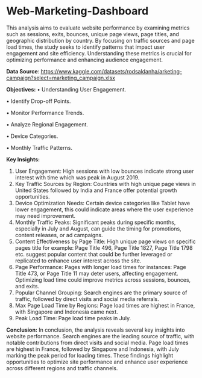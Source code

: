 # Web-Marketing-Dashboard
This analysis aims to evaluate website performance by examining metrics such as sessions, exits, bounces, unique page views, page titles, and geographic distribution by country. By focusing on traffic sources and page load times, the study seeks to identify patterns that impact user engagement and site efficiency. Understanding these metrics is crucial for optimizing performance and enhancing audience engagement.

**Data Source**: https://www.kaggle.com/datasets/rodsaldanha/arketing-campaign?select=marketing_campaign.xlsx

**Objectives:**
•	Understanding User Engagement.

•	Identify Drop-off Points.

•	Monitor Performance Trends.

•	Analyze Regional Engagement.

•	Device Categories.

•	Monthly Traffic Patterns.

**Key Insights:**
1.	User Engagement: High sessions with low bounces indicate strong user interest with time which was peak in August 2019.
2.	Key Traffic Sources by Region: Countries with high unique page views in United States followed by India and France offer potential growth opportunities.
3.	Device Optimization Needs: Certain device categories like Tablet have lower engagement, this could indicate areas where the user experience may need improvement.
4.	Monthly Traffic Peaks: Significant peaks during specific months, especially in July and August, can guide the timing for promotions, content releases, or ad campaigns.
5.	Content Effectiveness by Page Title: High unique page views on specific pages title for example: Page Title 496, Page Title 1827, Page Title 1798 etc. suggest popular content that could be further leveraged or replicated to enhance user interest across the site.
6.	Page Performance: Pages with longer load times for instances: Page Title 473, or Page Title 11 may deter users, affecting engagement. Optimizing load time could improve metrics across sessions, bounces, and exits.
7.	Popular Channel Grouping: Search engines are the primary source of traffic, followed by direct visits and social media referrals.
8.	Max Page Load Time by Regions: Page load times are highest in France, with Singapore and Indonesia came next.
9.	Peak Load Time: Page load time peaks in July.

**Conclusion:**
 In conclusion, the analysis reveals several key insights into website performance. Search engines are the leading source of traffic, with notable contributions from direct visits and social media. Page load times are highest in France, followed by Singapore and Indonesia, with July marking the peak period for loading times. These findings highlight opportunities to optimize site performance and enhance user experience across different regions and traffic channels.
